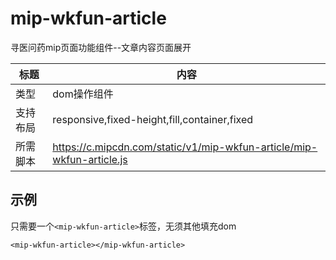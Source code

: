 # mip-wkfun-article

寻医问药mip页面功能组件--文章内容页面展开

标题|内容
----|----
类型|dom操作组件
支持布局|responsive,fixed-height,fill,container,fixed
所需脚本|https://c.mipcdn.com/static/v1/mip-wkfun-article/mip-wkfun-article.js

## 示例

只需要一个`<mip-wkfun-article>`标签，无须其他填充dom

```
<mip-wkfun-article></mip-wkfun-article>
```
